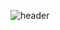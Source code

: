 ![header](https://capsule-render.vercel.app/api?type=wave&color=F6B8CE&height=300&section=header&text=Juyeoni's%20Github&fontColor=CAC9CA&fontSize=90)

<!--
**juyeon320/juyeon320** is a ✨ _special_ ✨ repository because its `README.md` (this file) appears on your GitHub profile.

Here are some ideas to get you started:

- 🔭 I’m currently working on ...
- 🌱 I’m currently learning ...
- 👯 I’m looking to collaborate on ...
- 🤔 I’m looking for help with ...
- 💬 Ask me about ...
- 📫 How to reach me: ...
- 😄 Pronouns: ...
- ⚡ Fun fact: ...
-->
